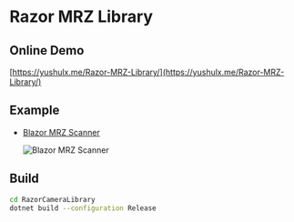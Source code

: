 # Razor MRZ Library


## Online Demo
[https://yushulx.me/Razor-MRZ-Library/](https://yushulx.me/Razor-MRZ-Library/)

## Example
- [Blazor MRZ Scanner](https://github.com/yushulx/Razor-Camera-Library/tree/main/example)

   ![Blazor MRZ Scanner](https://www.dynamsoft.com/codepool/img/2023/12/razor-mrz-library-blazor-app.png)

## Build
```bash
cd RazorCameraLibrary
dotnet build --configuration Release
```
